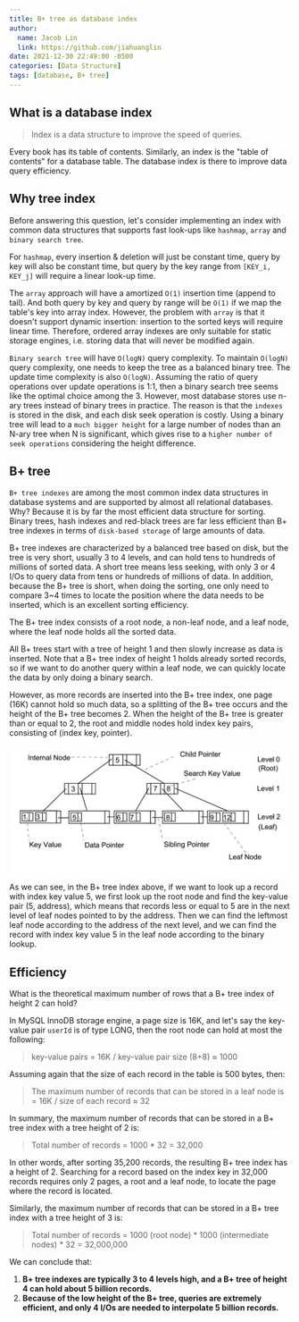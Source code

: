 ```yaml
---
title: B+ tree as database index
author:
  name: Jacob Lin
  link: https://github.com/jiahuanglin
date: 2021-12-30 22:49:00 -0500
categories: [Data Structure]
tags: [database, B+ tree]
---
```


## What is a database index

> Index is a data structure to improve the speed of queries.

Every book has its table of contents. Similarly, an index is the "table of contents" for a database table. The database index is there to improve data query efficiency.

## Why tree index
Before answering this question, let's consider implementing an index with common data structures that supports fast look-ups like `hashmap`, `array` and `binary search tree`.

For `hashmap`, every insertion & deletion will just be constant time, query by key will also be constant time, but query by the key range from `[KEY_i, KEY_j]` will require a linear look-up time. 

The `array` approach will have a amortized `O(1)` insertion time (append to tail). And both query by key and query by range will be `O(1)` if we map the table's key into array index. However, the problem with `array` is that it doesn't support dynamic insertion: insertion to the sorted keys will require linear time. Therefore, ordered array indexes are only suitable for static storage engines, i.e. storing data that will never be modified again.

`Binary search tree` will have `O(logN)` query complexity. To maintain `O(logN)` query complexity, one needs to keep the tree as a balanced binary tree. The update time complexity is also `O(logN)`. Assuming the ratio of query operations over update operations is 1:1, then a binary search tree seems like the optimal choice among the 3. However, most database stores use n-ary trees instead of binary trees in practice. The reason is that the `indexes` is stored in the disk, and each disk seek operation is costly. Using a binary tree will lead to a `much bigger height` for a large number of nodes than an N-ary tree when N is significant, which gives rise to a `higher number of seek operations` considering the height difference.

## B+ tree
`B+ tree indexes` are among the most common index data structures in database systems and are supported by almost all relational databases. Why? Because it is by far the most efficient data structure for sorting. Binary trees, hash indexes and red-black trees are far less efficient than B+ tree indexes in terms of `disk-based storage` of large amounts of data. 

B+ tree indexes are characterized by a balanced tree based on disk, but the tree is very short, usually 3 to 4 levels, and can hold tens to hundreds of millions of sorted data. A short tree means less seeking, with only 3 or 4 I/Os to query data from tens or hundreds of millions of data. In addition, because the B+ tree is short, when doing the sorting, one only need to compare 3~4 times to locate the position where the data needs to be inserted, which is an excellent sorting efficiency.

The B+ tree index consists of a root node, a non-leaf node, and a leaf node, where the leaf node holds all the sorted data.

All B+ trees start with a tree of height 1 and then slowly increase as data is inserted. Note that a B+ tree index of height 1 holds already sorted records, so if we want to do another query within a leaf node, we can quickly locate the data by only doing a binary search.

However, as more records are inserted into the B+ tree index, one page (16K) cannot hold so much data, so a splitting of the B+ tree occurs and the height of the B+ tree becomes 2. When the height of the B+ tree is greater than or equal to 2, the root and middle nodes hold index key pairs, consisting of (index key, pointer).

![B+ tree demo](/assets/img/posts/what-is-a-database-index/b+_tree.jpeg)

As we can see, in the B+ tree index above, if we want to look up a record with index key value 5, we first look up the root node and find the key-value pair (5, address), which means that records less or equal to 5 are in the next level of leaf nodes pointed to by the address. Then we can find the leftmost leaf node according to the address of the next level, and we can find the record with index key value 5 in the leaf node according to the binary lookup.

## Efficiency

What is the theoretical maximum number of rows that a B+ tree index of height 2 can hold?

In MySQL InnoDB storage engine, a page size is 16K, and let's say the key-value pair `userId` is of type LONG, then the root node can hold at most the following:

> key-value pairs = 16K / key-value pair size (8+8) ≈ 1000

Assuming again that the size of each record in the table is 500 bytes, then:

> The maximum number of records that can be stored in a leaf node is = 16K / size of each record ≈ 32

In summary, the maximum number of records that can be stored in a B+ tree index with a tree height of 2 is:

> Total number of records = 1000 * 32 = 32,000

In other words, after sorting 35,200 records, the resulting B+ tree index has a height of 2. Searching for a record based on the index key in 32,000 records requires only 2 pages, a root and a leaf node, to locate the page where the record is located.

Similarly, the maximum number of records that can be stored in a B+ tree index with a tree height of 3 is:

> Total number of records = 1000 (root node) * 1000 (intermediate nodes) * 32 = 32,000,000



We can conclude that:
1. **B+ tree indexes are typically 3 to 4 levels high, and a B+ tree of height 4 can hold about 5 billion records.**
2. **Because of the low height of the B+ tree, queries are extremely efficient, and only 4 I/Os are needed to interpolate 5 billion records.**